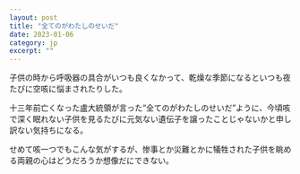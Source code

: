 ```yaml
---
layout: post
title: "全てのがわたしのせいだ" 
date: 2023-01-06
category: jp
excerpt: ""
---
```


子供の時から呼吸器の具合がいつも良くなかって、乾燥な季節になるといつも夜たびに空咳に悩まされたりした。

十三年前亡くなった盧大統領が言った”全てのがわたしのせいだ”ように、今頃咳で深く眠れない子供を見るたびに元気ない遺伝子を譲ったことじゃないかと申し訳ない気持ちになる。

せめて咳一つでもこんな気がするが、惨事とか災難とかに犠牲された子供を眺める両親の心はどうだろうか想像だにできない。
